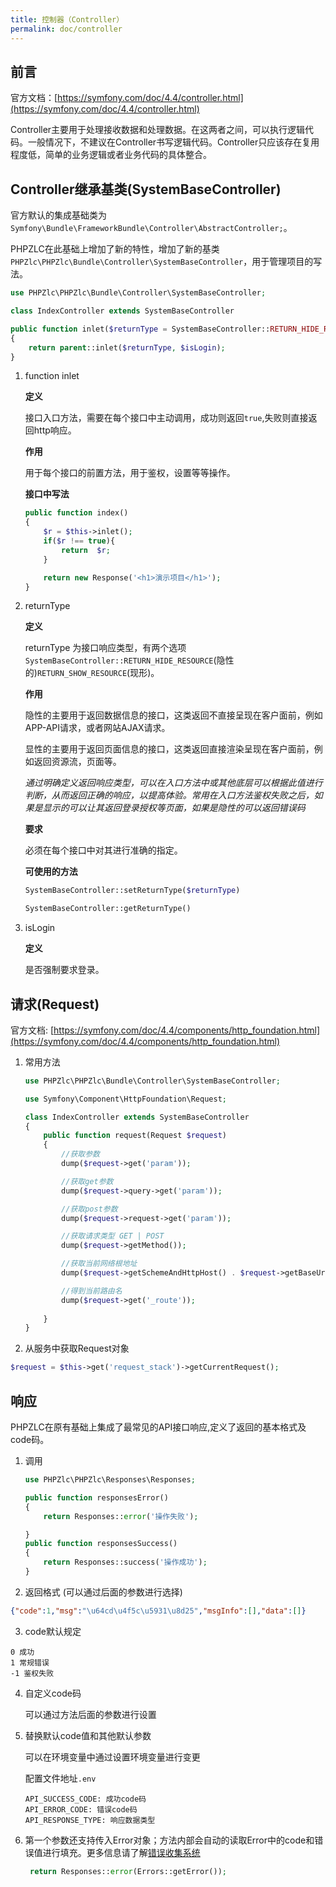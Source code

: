 ```yaml
---
title: 控制器（Controller）
permalink: doc/controller
---
```


## 前言

官方文档：[https://symfony.com/doc/4.4/controller.html](https://symfony.com/doc/4.4/controller.html)

Controller主要用于处理接收数据和处理数据。在这两者之间，可以执行逻辑代码。一般情况下，不建议在Controller书写逻辑代码。Controller只应该存在复用程度低，简单的业务逻辑或者业务代码的具体整合。

## Controller继承基类(SystemBaseController)

官方默认的集成基础类为```Symfony\Bundle\FrameworkBundle\Controller\AbstractController;```。

PHPZLC在此基础上增加了新的特性，增加了新的基类```PHPZlc\PHPZlc\Bundle\Controller\SystemBaseController```，用于管理项目的写法。

```php
use PHPZlc\PHPZlc\Bundle\Controller\SystemBaseController;

class IndexController extends SystemBaseController

public function inlet($returnType = SystemBaseController::RETURN_HIDE_RESOURCE, $isLogin = true)
{
    return parent::inlet($returnType, $isLogin);
}
```

1. function inlet

    **定义**
    
    接口入口方法，需要在每个接口中主动调用，成功则返回`true`,失败则直接返回http响应。
    
    **作用**
    
    用于每个接口的前置方法，用于鉴权，设置等等操作。
    
    **接口中写法**
    
    ```php
    public function index()
    {
        $r = $this->inlet();
        if($r !== true){
            return  $r;
        }

        return new Response('<h1>演示项目</h1>');
    }
    ```

2. returnType

    **定义**
    
    returnType 为接口响应类型，有两个选项`SystemBaseController::RETURN_HIDE_RESOURCE`(隐性的)`RETURN_SHOW_RESOURCE`(现形)。
    
    **作用**
    
    隐性的主要用于返回数据信息的接口，这类返回不直接呈现在客户面前，例如APP-API请求，或者网站AJAX请求。
    
    显性的主要用于返回页面信息的接口，这类返回直接渲染呈现在客户面前，例如返回资源流，页面等。
    
    _通过明确定义返回响应类型，可以在入口方法中或其他底层可以根据此值进行判断，从而返回正确的响应，以提高体验。常用在入口方法鉴权失败之后，如果是显示的可以让其返回登录授权等页面，如果是隐性的可以返回错误码_
    
    **要求**
    
    必须在每个接口中对其进行准确的指定。
    
    **可使用的方法**  
    
    ```php
    SystemBaseController::setReturnType($returnType)
    
    SystemBaseController::getReturnType()
    ```
        
3. isLogin

   **定义**

   是否强制要求登录。

## 请求(Request)

官方文档: [https://symfony.com/doc/4.4/components/http_foundation.html](https://symfony.com/doc/4.4/components/http_foundation.html)

1. 常用方法

    ```php
    use PHPZlc\PHPZlc\Bundle\Controller\SystemBaseController;
    
    use Symfony\Component\HttpFoundation\Request;
    
    class IndexController extends SystemBaseController
    {
        public function request(Request $request)
        {
            //获取参数
            dump($request->get('param'));
    
            //获取get参数
            dump($request->query->get('param'));
    
            //获取post参数
            dump($request->request->get('param'));
    
            //获取请求类型 GET | POST
            dump($request->getMethod());
    
            //获取当前网络根地址
            dump($request->getSchemeAndHttpHost() . $request->getBaseUrl());
    
            //得到当前路由名
            dump($request->get('_route'));
            
        }
    }
    ```
2. 从服务中获取Request对象
```php
$request = $this->get('request_stack')->getCurrentRequest();
```

## 响应

PHPZLC在原有基础上集成了最常见的API接口响应,定义了返回的基本格式及code码。

1. 调用

    ```php
    use PHPZlc\PHPZlc\Responses\Responses;
    
    public function responsesError()
    {
        return Responses::error('操作失败');
    
    }
    public function responsesSuccess()
    {
        return Responses::success('操作成功');
    }
    ```

2. 返回格式 (可以通过后面的参数进行选择)
```json
{"code":1,"msg":"\u64cd\u4f5c\u5931\u8d25","msgInfo":[],"data":[]}
```

3. code默认规定
```text
0 成功
1 常规错误
-1 鉴权失败
```

4. 自定义code码

    可以通过方法后面的参数进行设置

5. 替换默认code值和其他默认参数

    可以在环境变量中通过设置环境变量进行变更
    
    配置文件地址`.env`

    ```text
    API_SUCCESS_CODE: 成功code码
    API_ERROR_CODE: 错误code码
    API_RESPONSE_TYPE: 响应数据类型
    ```
   
 6. 第一个参数还支持传入Error对象；方法内部会自动的读取Error中的code和错误值进行填充。更多信息请了解[错误收集系统](/doc/errors)
 
    ```php
     return Responses::error(Errors::getError());
    ```